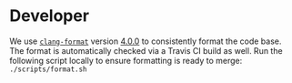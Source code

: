 # Developer

We use [`clang-format`](https://clang.llvm.org/docs/ClangFormat.html) version [4.0.0](https://github.com/mapbox/mason/tree/master/scripts/clang-format) to consistently format the code base. The format is automatically checked via a Travis CI build as well. Run the following script locally to ensure formatting is ready to merge:
`./scripts/format.sh`